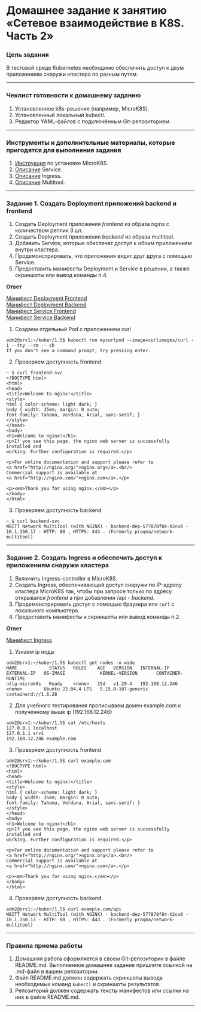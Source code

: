 # Домашнее задание к занятию «Сетевое взаимодействие в K8S. Часть 2»

### Цель задания

В тестовой среде Kubernetes необходимо обеспечить доступ к двум приложениям снаружи кластера по разным путям.

------

### Чеклист готовности к домашнему заданию

1. Установленное k8s-решение (например, MicroK8S).
2. Установленный локальный kubectl.
3. Редактор YAML-файлов с подключённым Git-репозиторием.

------

### Инструменты и дополнительные материалы, которые пригодятся для выполнения задания

1. [Инструкция](https://microk8s.io/docs/getting-started) по установке MicroK8S.
2. [Описание](https://kubernetes.io/docs/concepts/services-networking/service/) Service.
3. [Описание](https://kubernetes.io/docs/concepts/services-networking/ingress/) Ingress.
4. [Описание](https://github.com/wbitt/Network-MultiTool) Multitool.

------

### Задание 1. Создать Deployment приложений backend и frontend

1. Создать Deployment приложения _frontend_ из образа nginx с количеством реплик 3 шт.
2. Создать Deployment приложения _backend_ из образа multitool. 
3. Добавить Service, которые обеспечат доступ к обоим приложениям внутри кластера. 
4. Продемонстрировать, что приложения видят друг друга с помощью Service.
5. Предоставить манифесты Deployment и Service в решении, а также скриншоты или вывод команды п.4.
  
**Ответ**  
  
[Манифест Deployment Frontend](https://github.com/bag2000/devops-netology/blob/main/12-kuber/1.5/files/deploy-frontend-netology.yaml)  
[Манифест Deployment Backend](https://github.com/bag2000/devops-netology/blob/main/12-kuber/1.5/files/deploy-backend-netology.yaml)  
[Манифест Service Frontend](https://github.com/bag2000/devops-netology/blob/main/12-kuber/1.5/files/service-frontend-netology.yaml)  
[Манифест Service Backend](https://github.com/bag2000/devops-netology/blob/main/12-kuber/1.5/files/service-backend-netology.yaml)  
  
1. Создаем отдельный Pod с приложением curl  
```
adm2@srv1:~/kuber/1.5$ kubectl run mycurlpod --image=curlimages/curl -i --tty --rm -- sh
If you don't see a command prompt, try pressing enter.
```
  
2. Проверяем доступность frontend  
```
~ $ curl frontend-svc
<!DOCTYPE html>
<html>
<head>
<title>Welcome to nginx!</title>
<style>
html { color-scheme: light dark; }
body { width: 35em; margin: 0 auto;
font-family: Tahoma, Verdana, Arial, sans-serif; }
</style>
</head>
<body>
<h1>Welcome to nginx!</h1>
<p>If you see this page, the nginx web server is successfully installed and
working. Further configuration is required.</p>

<p>For online documentation and support please refer to
<a href="http://nginx.org/">nginx.org</a>.<br/>
Commercial support is available at
<a href="http://nginx.com/">nginx.com</a>.</p>

<p><em>Thank you for using nginx.</em></p>
</body>
</html>
```
  
3. Проверяем доступность backend  
```
~ $ curl backend-svc
WBITT Network MultiTool (with NGINX) - backend-dep-577878f84-h2cv8 - 10.1.150.17 - HTTP: 80 , HTTPS: 443 . (Formerly praqma/network-multitool)
```
  
------

### Задание 2. Создать Ingress и обеспечить доступ к приложениям снаружи кластера

1. Включить Ingress-controller в MicroK8S.
2. Создать Ingress, обеспечивающий доступ снаружи по IP-адресу кластера MicroK8S так, чтобы при запросе только по адресу открывался _frontend_ а при добавлении /api - _backend_.
3. Продемонстрировать доступ с помощью браузера или `curl` с локального компьютера.
4. Предоставить манифесты и скриншоты или вывод команды п.2.
  
**Ответ**  
  
[Манифест Ingress](https://github.com/bag2000/devops-netology/blob/main/12-kuber/1.5/files/ingress-netology.yaml)  
  
1. Узнаем ip ноды  
```
adm2@srv1:~/kuber/1.5$ kubectl get nodes -o wide
NAME            STATUS   ROLES    AGE   VERSION   INTERNAL-IP      EXTERNAL-IP   OS-IMAGE             KERNEL-VERSION       CONTAINER-RUNTIME
ntlg-microk8s   Ready    <none>   15d   v1.29.4   192.168.12.246   <none>        Ubuntu 22.04.4 LTS   5.15.0-107-generic   containerd://1.6.28
```
  
2. Для учебного тестирования прописываем домен example.com к полученному выше ip (192.168.12.246)  
```
adm2@srv1:~/kuber/1.5$ cat /etc/hosts
127.0.0.1 localhost
127.0.1.1 srv1
192.168.12.246 example.com
```
  
3. Проверяем доступность frontend  
```
adm2@srv1:~/kuber/1.5$ curl example.com
<!DOCTYPE html>
<html>
<head>
<title>Welcome to nginx!</title>
<style>
html { color-scheme: light dark; }
body { width: 35em; margin: 0 auto;
font-family: Tahoma, Verdana, Arial, sans-serif; }
</style>
</head>
<body>
<h1>Welcome to nginx!</h1>
<p>If you see this page, the nginx web server is successfully installed and
working. Further configuration is required.</p>

<p>For online documentation and support please refer to
<a href="http://nginx.org/">nginx.org</a>.<br/>
Commercial support is available at
<a href="http://nginx.com/">nginx.com</a>.</p>

<p><em>Thank you for using nginx.</em></p>
</body>
</html>
```
  
4. Проверяем доступность backend  
```
adm2@srv1:~/kuber/1.5$ curl example.com/api
WBITT Network MultiTool (with NGINX) - backend-dep-577878f84-h2cv8 - 10.1.150.17 - HTTP: 80 , HTTPS: 443 . (Formerly praqma/network-multitool)
```
  
------

### Правила приема работы

1. Домашняя работа оформляется в своем Git-репозитории в файле README.md. Выполненное домашнее задание пришлите ссылкой на .md-файл в вашем репозитории.
2. Файл README.md должен содержать скриншоты вывода необходимых команд `kubectl` и скриншоты результатов.
3. Репозиторий должен содержать тексты манифестов или ссылки на них в файле README.md.

------